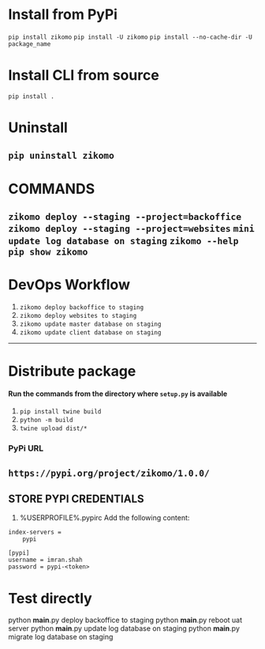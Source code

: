 # Install from PyPi
`pip install zikomo`
`pip install -U zikomo`
`pip install --no-cache-dir -U package_name`

# Install CLI from source
`pip install .`

# Uninstall
`pip uninstall zikomo`
-------------------------------------------------------
# COMMANDS
`zikomo deploy --staging --project=backoffice`
`zikomo deploy --staging --project=websites`
`mini update log database on staging`
`zikomo --help`
`pip show zikomo`
------------------------------------------------------
# DevOps Workflow
1. `zikomo deploy backoffice to staging`
2. `zikomo deploy websites to staging`
3. `zikomo update master database on staging`
4. `zikomo update client database on staging`
------------------------------------------------------
# Distribute package
#### Run the commands from the directory where `setup.py` is available
1. `pip install twine build`
2. `python -m build`
3. `twine upload dist/*`

### PyPi URL
`https://pypi.org/project/zikomo/1.0.0/`
-------------------------------------------------------
## STORE PYPI CREDENTIALS
1. %USERPROFILE%\.pypirc
Add the following content:
```[distutils]
index-servers =
    pypi

[pypi]
username = imran.shah
password = pypi-<token>
```


# Test directly
python __main__.py deploy backoffice to staging
python __main__.py reboot uat server
python __main__.py update log database on staging
python __main__.py migrate log database on staging
